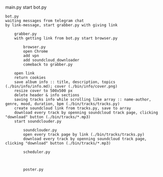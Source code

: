 main.py
start bot.py

    bot.py
    waiting messages from telegram chat
    by link-message, start grabber.py with giving link

        grabber.py
        with getting link from bot.py start browser.py

            browser.py
            open Chrome
            add vpn
            add soundcloud_downloader
            comeback to grabber.py

        open link
        return cookies
        save album info :: title, description, topics (./bin/info/info.md); cover (./bin/info/cover.png)
        resize cover to 500x500 px
        delete header & info sections
        saving tracks info while scrolling like array :: name-author, genre, mood, duration, bpm (./bin/tracks/tracks.py)
        create soundcloud link from tracks.py, save to array
        download every track by openning soundcloud track page, clicking "download" button (./bin/tracks/*.mp3)
        start soundclouder.py

            soundclouder.py
            open every track page by link (./bin/tracks/tracks.py)
            download every track by openning soundcloud track page, clicking "download" button (./bin/tracks/*.mp3)
            
            scheduler.py



            poster.py


                    